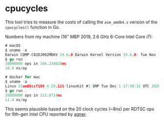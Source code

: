 # cpucycles

This tool tries to measure the costs of calling the `asm_amd64.s` version of
the `cpucycles()` function in Go.

Numbers from my machine (16" MBP 2019, 2.6 GHz 6-Core Intel Core i7):

```go
# macOS
$ uname -a
Darwin COMP-C02DJ092MD6V 19.6.0 Darwin Kernel Version 19.6.0: Tue Nov 10 00:10:30 PST 2020; root:xnu-6153.141.10~1/RELEASE_X86_64 x86_64 i386 MacBookPro16,1 Darwin
$ go run .
10000000 ops in 104.234628ms
10.4 ns/op

# docker for mac
$ uname -a
Linux 21ae85ccf189 4.19.121-linuxkit #1 SMP Tue Dec 1 17:50:32 UTC 2020 x86_64 GNU/Linux
$ go run .
10000000 ops in 113.8714ms
11.4 ns/op
```

This seems plausible based on the 20 clock cycles (~8ns) per RDTSC ops for 9th-gen Intel CPU reported by [agner](https://www.agner.org/optimize/instruction_tables.pdf).
